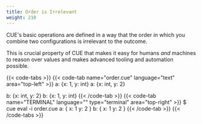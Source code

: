 ```yaml
---
title: Order is Irrelevant
weight: 210
---
```


CUE's basic operations are defined in a way that the order in which
you combine two configurations is irrelevant to the outcome.

This is crucial property of CUE
that makes it easy for humans _and_ machines to reason over values and
makes advanced tooling and automation possible.

{{< code-tabs >}}
{{< code-tab name="order.cue" language="text"  area="top-left" >}}
a: {x: 1, y: int}
a: {x: int, y: 2}

b: {x: int, y: 2}
b: {x: 1, y: int}
{{< /code-tab >}}
{{< code-tab name="TERMINAL" language="" type="terminal" area="top-right" >}}
$ cue eval -i order.cue
a: {
    x: 1
    y: 2
}
b: {
    x: 1
    y: 2
}
{{< /code-tab >}}
{{< /code-tabs >}}
